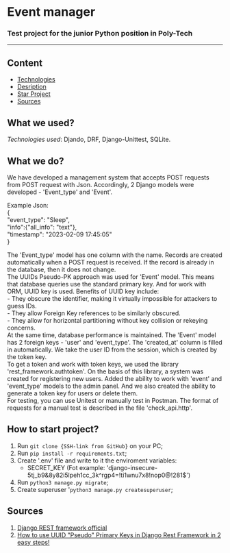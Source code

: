 # Event manager
### Test project for the junior Python position in Poly-Tech
___
## Content
 - [Technologies](#what-we-used)
 - [Desription](#what-we-do)
 - [Star Project](#how-to-start-project)
 - [Sources](#sources)

## What we used?
_Technologies used_: Djando, DRF, Django-Unittest, SQLite.

## What we do?
We have developed a management system that accepts POST requests from POST request with Json. Accordingly, 
2 Django models were developed - 'Event_type' and 'Event'.<br>
<p>Example Json:<br>
{<br>"event_type": "Sleep", <br>"info":{"all_info": "text"}, <br>"timestamp": "2023-02-09 17:45:05"<br>}</p>
The 'Event_type' model has one column with the name. Records are created automatically when a POST request is received. 
If the record is already in the database, then it does not change.<br>
The UUIDs Pseudo-PK approach was used for 'Event' model. This means that database queries use the standard primary key. 
And for work with ORM, UUID key is used.
Benefits of UUID key include:<br>
	- They obscure the identifier, making it virtually impossible for attackers to guess IDs.<br>
	- They allow Foreign Key references to be similarly obscured.<br>
	- They allow for horizontal partitioning without key collision or rekeying concerns.<br>
At the same time, database performance is maintained.
The 'Event' model has 2 foreign keys - 'user' and 'event_type'. The 'created_at' column is filled in automatically. 
We take the user ID from the session, which is created by the token key.<br>
To get a token and work with token keys, we used the library 'rest_framework.authtoken'. On the basis of this library, 
a system was created for registering new users. Added the ability to work with 'event' and 'event_type' models to the admin panel.
And we also created the ability to generate a token key for users or delete them.<br>
For testing, you can use Unitest or manually test in Postman. 
The format of requests for a manual test is described in the file 'check_api.http'.

## How to start project?
1. Run `git clone {SSH-link from GitHub}` on your PC;
2. Run `pip install -r requirements.txt`;
3. Create '.env' file and write to it the enviroment variables:
	- SECRET_KEY (Fot example: 'django-insecure-5tj_b9&8y82i5lpeh1cc_3k^rgp4=!ti1wnu7x8!nop0@!281$')
4. Run `python3 manage.py migrate`;
5. Create superuser '`python3 manage.py createsuperuser`; 

## Sources
1. [Django REST framework official](https://www.django-rest-framework.org/)
2. [How to use UUID "Pseudo" Primary Keys in Django Rest Framework in 2 easy steps!](https://www.stevenmoseley.com/blog/tech/uuid-primary-keys-django-rest-framework-2-steps)